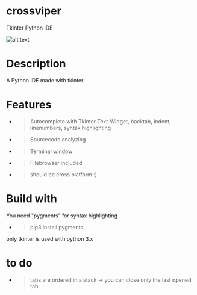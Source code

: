 # crossviper
Tkinter Python IDE

![alt text](https://github.com/morten1982/crossviper/blob/master/images/crossviper_git.png)

# Description
A Python IDE made with tkinter.


# Features
- > Autocomplete with Tkinter Text-Widget, backtab, indent, linenumbers, syntax highlighting
- > Sourcecode analyzing
- > Terminal window 
- > Filebrowser included

- > should be cross platform :)


# Build with
You need "pygments" for syntax highlighting
- > pip3 install pygments
 

only tkinter is used with python 3.x 
 
 
 # to do
 - > tabs are ordered in a stack -> you can close only the last opened tab
 
 
